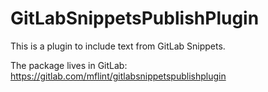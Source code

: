 # GitLabSnippetsPublishPlugin

This is a plugin to include text from GitLab Snippets.

The package lives in GitLab: https://gitlab.com/mflint/gitlabsnippetspublishplugin
